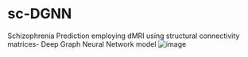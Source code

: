# sc-DGNN
Schizophrenia Prediction employing dMRI using structural connectivity matrices- Deep Graph Neural Network model
![image](https://github.com/udayameister/sc-DGNN/assets/13063426/12c9aef5-26f2-40bf-90a3-64005ae0a2db)

